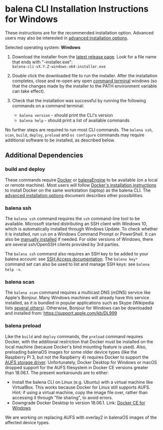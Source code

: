 # balena CLI Installation Instructions for Windows

These instructions are for the recommended installation option. Advanced users may also be
interested in [advanced installation options](./INSTALL-ADVANCED.md).

Selected operating system: **Windows**

1. Download the installer from the [latest release
   page](https://github.com/balena-io/balena-cli/releases/latest).
   Look for a file name that ends with "-installer.exe":  
   `balena-cli-vX.Y.Z-windows-x64-installer.exe`  

2. Double click the downloaded file to run the installer. After the installation completes,
   close and re-open any open [command
   terminal](https://www.balena.io/docs/reference/cli/#choosing-a-shell-command-promptterminal)
   windows (so that the changes made by the installer to the PATH environment variable can take
   effect).

3. Check that the installation was successful by running the following commands on a
   command terminal:  
   * `balena version` - should print the CLI's version
   * `balena help` - should print a list of available commands

No further steps are required to run most CLI commands. The `balena ssh`, `scan`, `build`,
`deploy`, `preload` and `os configure` commands may require additional software to be installed, as
described below.

## Additional Dependencies

### build and deploy

These commands require [Docker](https://docs.docker.com/install/overview/) or
[balenaEngine](https://www.balena.io/engine/) to be available (on a local or remote
machine). Most users will follow [Docker's installation
instructions](https://docs.docker.com/install/overview/) to install Docker on the same
workstation (laptop) as the balena CLI. The [advanced installation
options](./INSTALL-ADVANCED.md) document describes other possibilities.

### balena ssh

The `balena ssh` command requires the `ssh` command-line tool to be available. Microsoft started
distributing an SSH client with Windows 10, which is automatically installed through Windows
Update. To check whether it is installed, run `ssh` on a Windows Command Prompt or PowerShell. It
can also be [manually
installed](https://docs.microsoft.com/en-us/windows-server/administration/openssh/openssh_install_firstuse)
if needed. For older versions of Windows, there are several ssh/OpenSSH clients provided by 3rd
parties.

The `balena ssh` command also requires an SSH key to be added to your balena account: see [SSH
Access documentation](https://www.balena.io/docs/learn/manage/ssh-access/). The `balena key*`
command set can also be used to list and manage SSH keys: see `balena help -v`.

### balena scan

The `balena scan` command requires a multicast DNS (mDNS) service like Apple's Bonjour.
Many Windows machines will already have this service installed, as it is bundled in popular
applications such as Skype (Wikipedia lists [several others](https://en.wikipedia.org/wiki/Bonjour_(software))).
Otherwise, Bonjour for Windows can be downloaded and installed from: https://support.apple.com/kb/DL999

### balena preload

Like the `build` and `deploy` commands, the `preload` command requires Docker, with the additional
restriction that Docker must be installed on the local machine (because Docker's bind mounting
feature is used). Also, preloading balenaOS images for some older device types (like the Raspberry
Pi 3, but not the Raspberry 4) requires Docker to support the [AUFS storage
driver](https://docs.docker.com/storage/storagedriver/aufs-driver/). Unfortunately, Docker Desktop
for Windows or macOS dropped support for the AUFS filesystem in Docker CE versions greater than
18.06.1. The present workarounds are to either:

* Install the balena CLI on Linux (e.g. Ubuntu) with a virtual machine like VirtualBox.
  This works because Docker for Linux still supports AUFS. Hint: if using a virtual machine,
  copy the image file over, rather than accessing it through "file sharing", to avoid errors.
* Downgrade Docker Desktop to version 18.06.1. Link: [Docker CE for
  Windows](https://docs.docker.com/docker-for-windows/release-notes/#docker-community-edition-18061-ce-win73-2018-08-29)

We are working on replacing AUFS with overlay2 in balenaOS images of the affected device types.
